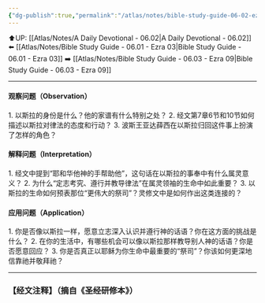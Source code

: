 ```yaml
---
{"dg-publish":true,"permalink":"/atlas/notes/bible-study-guide-06-02-ezra-07/"}
---
```


⬆️UP: [[Atlas/Notes/A Daily Devotional - 06.02\|A Daily Devotional - 06.02]]
⬅️ [[Atlas/Notes/Bible Study Guide - 06.01 - Ezra 03\|Bible Study Guide - 06.01 - Ezra 03]]
➡️ [[Atlas/Notes/Bible Study Guide - 06.03 - Ezra 09\|Bible Study Guide - 06.03 - Ezra 09]] 

---

#### 观察问题（Observation）
1.⁠ ⁠以斯拉的身份是什么？他的家谱有什么特别之处？
2.⁠ ⁠经文第7章6节和10节如何描述以斯拉对律法的态度和行动？
3.⁠ ⁠波斯王亚达薛西在以斯拉归回这件事上扮演了怎样的角色？

#### 解释问题（Interpretation）
1.⁠ ⁠经文中提到“耶和华他神的手帮助他”，这句话在以斯拉的事奉中有什么属灵意义？
2.⁠ ⁠为什么“定志考究、遵行并教导律法”在属灵领袖的生命中如此重要？
3.⁠ ⁠以斯拉的生命如何预表那位“更伟大的祭司”？灵修文中是如何作出这类连接的？

#### 应用问题（Application）
1.⁠ ⁠你是否像以斯拉一样，愿意立志深入认识并遵行神的话语？你在这方面的挑战是什么？
2.⁠ ⁠在你的生活中，有哪些机会可以像以斯拉那样教导别人神的话语？你是否愿意回应？
3.⁠ ⁠你是否真正以耶稣为你生命中最重要的“祭司”？你该如何更深地信靠祂并敬拜祂？


---
### 【经文注释】（摘自《圣经研修本》）

